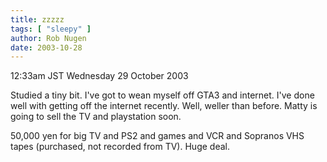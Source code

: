 ```yaml
---
title: zzzzz
tags: [ "sleepy" ]
author: Rob Nugen
date: 2003-10-28
---
```


<p class=date>12:33am JST Wednesday 29 October 2003</p>

<p>Studied a tiny bit.  I've got to wean myself off GTA3 and
internet.  I've done well with getting off the internet recently.
Well, weller than before.  Matty is going to sell the TV and
playstation soon.</p>

<p>50,000 yen for big TV and PS2 and games and VCR and Sopranos VHS
tapes (purchased, not recorded from TV).  Huge deal.</p>
